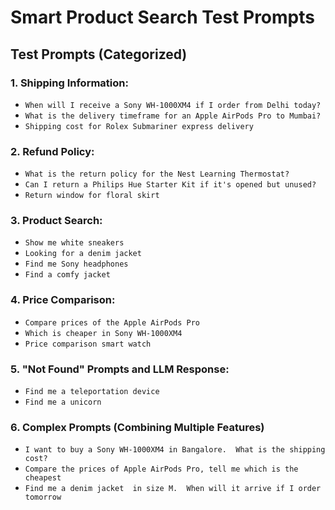 # Smart Product Search Test Prompts

## Test Prompts (Categorized)

### 1. Shipping Information:

*   `When will I receive a Sony WH-1000XM4 if I order from Delhi today?` 
*   `What is the delivery timeframe for an Apple AirPods Pro to Mumbai?` 
*   `Shipping cost for Rolex Submariner express delivery`

### 2. Refund Policy:

*   `What is the return policy for the Nest Learning Thermostat?` 
*   `Can I return a Philips Hue Starter Kit if it's opened but unused?` 
*   `Return window for floral skirt`

### 3. Product Search:

*   `Show me white sneakers`
*   `Looking for a denim jacket`
*   `Find me Sony headphones` 
*   `Find a comfy jacket` 

### 4. Price Comparison:

*   `Compare prices of the Apple AirPods Pro`
*   `Which is cheaper in Sony WH-1000XM4` 
*   `Price comparison smart watch` 

### 5. "Not Found" Prompts and LLM Response:
 
*   `Find me a teleportation device`
*   `Find me a unicorn`

### 6. Complex Prompts (Combining Multiple Features)


*   `I want to buy a Sony WH-1000XM4 in Bangalore.  What is the shipping cost?` 
*   `Compare the prices of Apple AirPods Pro, tell me which is the cheapest`
*   `Find me a denim jacket  in size M.  When will it arrive if I order tomorrow ` 

